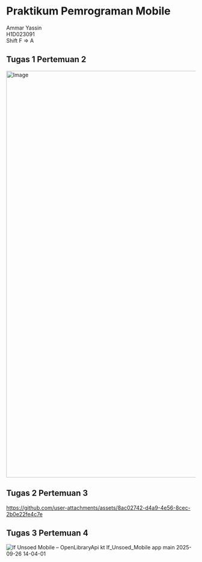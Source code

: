 # Praktikum Pemrograman Mobile

Ammar Yassin <br>
H1D023091 <br>
Shift F => A <br>

## Tugas 1 Pertemuan 2 <br>
<img width="1920" height="1080" alt="Image" src="https://github.com/user-attachments/assets/58cb9006-319f-40ed-8162-8195b7f7048b" />

## Tugas 2 Pertemuan 3 <br>
https://github.com/user-attachments/assets/8ac02742-d4a9-4e56-8cec-2b0e22fe4c7e

## Tugas 3 Pertemuan 4
![If Unsoed Mobile – OpenLibraryApi kt  If_Unsoed_Mobile app main  2025-09-26 14-04-01](https://github.com/user-attachments/assets/3721eb88-3764-4945-aeea-350b84a2c9c9)





